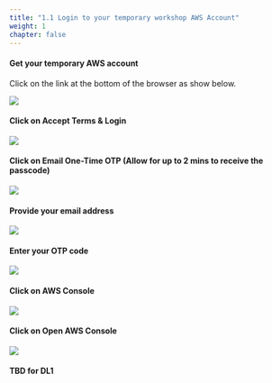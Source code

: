 ```yaml
---
title: "1.1 Login to your temporary workshop AWS Account"
weight: 1
chapter: false
---
```


#### Get your temporary AWS account

Click on the link at the bottom of the browser as show below.

![](/images/setup/setup1.png)

#### Click on Accept Terms & Login

![](/images/setup/setup2.png)

#### Click on Email One-Time OTP (Allow for up to 2 mins to receive the passcode)
![](/images/setup/setup3.png)

#### Provide your email address
![](/images/setup/setup4.png)

#### Enter your OTP code
![](/images/setup/setup5.png)

#### Click on AWS Console
![](/images/setup/setup6.png)

#### Click on Open AWS Console
![](/images/setup/setup7.png)

#### TBD for DL1
